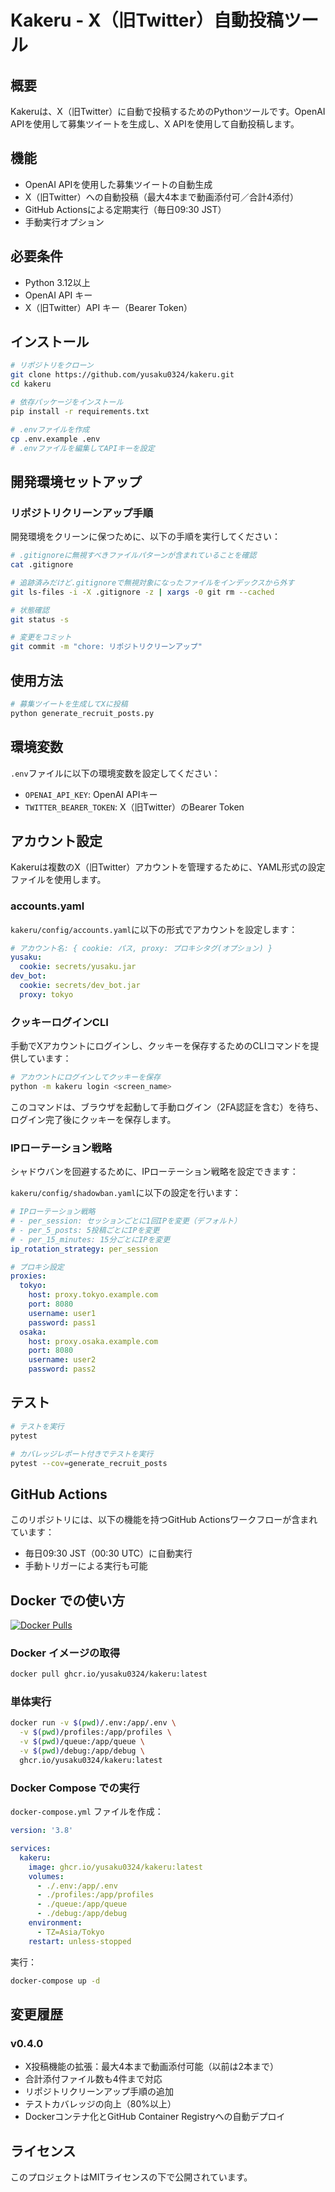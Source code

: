 # Kakeru - X（旧Twitter）自動投稿ツール

## 概要

Kakeruは、X（旧Twitter）に自動で投稿するためのPythonツールです。OpenAI APIを使用して募集ツイートを生成し、X APIを使用して自動投稿します。

## 機能

- OpenAI APIを使用した募集ツイートの自動生成
- X（旧Twitter）への自動投稿（最大4本まで動画添付可／合計4添付）
- GitHub Actionsによる定期実行（毎日09:30 JST）
- 手動実行オプション

## 必要条件

- Python 3.12以上
- OpenAI API キー
- X（旧Twitter）API キー（Bearer Token）

## インストール

```bash
# リポジトリをクローン
git clone https://github.com/yusaku0324/kakeru.git
cd kakeru

# 依存パッケージをインストール
pip install -r requirements.txt

# .envファイルを作成
cp .env.example .env
# .envファイルを編集してAPIキーを設定
```

## 開発環境セットアップ

### リポジトリクリーンアップ手順

開発環境をクリーンに保つために、以下の手順を実行してください：

```bash
# .gitignoreに無視すべきファイルパターンが含まれていることを確認
cat .gitignore

# 追跡済みだけど.gitignoreで無視対象になったファイルをインデックスから外す
git ls-files -i -X .gitignore -z | xargs -0 git rm --cached

# 状態確認
git status -s

# 変更をコミット
git commit -m "chore: リポジトリクリーンアップ"
```

## 使用方法

```bash
# 募集ツイートを生成してXに投稿
python generate_recruit_posts.py
```

## 環境変数

`.env`ファイルに以下の環境変数を設定してください：

- `OPENAI_API_KEY`: OpenAI APIキー
- `TWITTER_BEARER_TOKEN`: X（旧Twitter）のBearer Token

## アカウント設定

Kakeruは複数のX（旧Twitter）アカウントを管理するために、YAML形式の設定ファイルを使用します。

### accounts.yaml

`kakeru/config/accounts.yaml`に以下の形式でアカウントを設定します：

```yaml
# アカウント名: { cookie: パス, proxy: プロキシタグ(オプション) }
yusaku:
  cookie: secrets/yusaku.jar
dev_bot:
  cookie: secrets/dev_bot.jar
  proxy: tokyo
```

### クッキーログインCLI

手動でXアカウントにログインし、クッキーを保存するためのCLIコマンドを提供しています：

```bash
# アカウントにログインしてクッキーを保存
python -m kakeru login <screen_name>
```

このコマンドは、ブラウザを起動して手動ログイン（2FA認証を含む）を待ち、ログイン完了後にクッキーを保存します。

### IPローテーション戦略

シャドウバンを回避するために、IPローテーション戦略を設定できます：

`kakeru/config/shadowban.yaml`に以下の設定を行います：

```yaml
# IPローテーション戦略
# - per_session: セッションごとに1回IPを変更（デフォルト）
# - per_5_posts: 5投稿ごとにIPを変更
# - per_15_minutes: 15分ごとにIPを変更
ip_rotation_strategy: per_session

# プロキシ設定
proxies:
  tokyo:
    host: proxy.tokyo.example.com
    port: 8080
    username: user1
    password: pass1
  osaka:
    host: proxy.osaka.example.com
    port: 8080
    username: user2
    password: pass2
```

## テスト

```bash
# テストを実行
pytest

# カバレッジレポート付きでテストを実行
pytest --cov=generate_recruit_posts
```

## GitHub Actions

このリポジトリには、以下の機能を持つGitHub Actionsワークフローが含まれています：

- 毎日09:30 JST（00:30 UTC）に自動実行
- 手動トリガーによる実行も可能

## Docker での使い方

[![Docker Pulls](https://img.shields.io/docker/pulls/ghcr.io/yusaku0324/kakeru)](https://github.com/yusaku0324/kakeru/pkgs/container/kakeru)

### Docker イメージの取得

```bash
docker pull ghcr.io/yusaku0324/kakeru:latest
```

### 単体実行

```bash
docker run -v $(pwd)/.env:/app/.env \
  -v $(pwd)/profiles:/app/profiles \
  -v $(pwd)/queue:/app/queue \
  -v $(pwd)/debug:/app/debug \
  ghcr.io/yusaku0324/kakeru:latest
```

### Docker Compose での実行

`docker-compose.yml` ファイルを作成：

```yaml
version: '3.8'

services:
  kakeru:
    image: ghcr.io/yusaku0324/kakeru:latest
    volumes:
      - ./.env:/app/.env
      - ./profiles:/app/profiles
      - ./queue:/app/queue
      - ./debug:/app/debug
    environment:
      - TZ=Asia/Tokyo
    restart: unless-stopped
```

実行：

```bash
docker-compose up -d
```

## 変更履歴

### v0.4.0
- X投稿機能の拡張：最大4本まで動画添付可能（以前は2本まで）
- 合計添付ファイル数も4件まで対応
- リポジトリクリーンアップ手順の追加
- テストカバレッジの向上（80%以上）
- Dockerコンテナ化とGitHub Container Registryへの自動デプロイ

## ライセンス

このプロジェクトはMITライセンスの下で公開されています。
